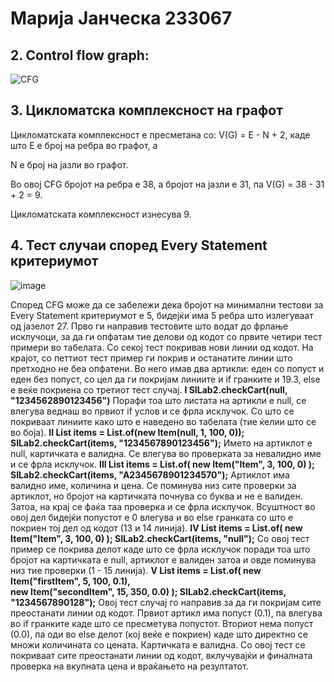 # **Марија Јанческа 233067**

## 2. Control flow graph:

![CFG](https://github.com/user-attachments/assets/b212f4ce-5773-411f-b7b3-c748693c22db)


## 3. Цикломатска комплексност на графот
   
   Цикломатската комплексност е пресметана со: V(G) = E - N + 2, каде што Е е број на ребра во графот, а
   
   N е број на јазли во графот.
   
   Во овој CFG бројот на ребра е 38, а бројот на јазли е 31, па  V(G) = 38 - 31 + 2 = 9.
   
   Цикломатската комплексност изнесува 9.

## 4. Тест случаи според Every Statement критериумот
      
![image](https://github.com/user-attachments/assets/613e0250-1533-48c1-9bbd-d4271ab5f3c1)

Според CFG може да се забележи дека бројот на минимални тестови за Every Statement критериумот е 5, бидејќи има 5 ребра што излегуваат од јазелот 27.
Прво ги направив тестовите што водат до фрлање исклучоци, за да ги опфатам тие делови од кодот со првите четири тест примери во табелата. Со секој тест покривав нови линии од кодот. На крајот, со петтиот тест пример ги покрив и останатите линии што претходно не беа опфатени. Во него имав два артикли: еден со попуст и еден без попуст, со цел да ги покријам линиите и if гранките и 19.3, else е веќе покриена со третиот тест случај.
**I SILab2.checkCart(null, "1234562890123456")**
   Порафи тоа што листата на артикли е null, се влегува веднаш во првиот if услов и се фрла 
   исклучок. Со што се покриваат линиите како што е наведено во табелата (тие ќелии што се во 
   боја).
**II List<Item> items = List.of(new Item(null, 1, 100, 0));
     SILab2.checkCart(items, "1234567890123456");** 
     Името на артиклот е null, картичката е валидна. Се влегува во проверката за невалидно име и 
     се фрла исклучок. 
 **III List<Item> items = List.of(
       new Item("Item", 3, 100, 0)
       );
       SILab2.checkCart(items, "A2345678901234570");** 
      Артиклот има валидно име, количина и цена. Се поминува низ сите проверки за артиклот, но 
      бројот на картичката почнува со буква и не е валиден. Затоа, на крај се фаќа таа проверка и 
      се фрла исклучок. Всуштност во овој дел бидејќи попустот е 0 влегува и во else гранката со 
      што е покриен тој дел од кодот (13 и 14 линија).
 **IV List<Item> items = List.of(
      new Item("Item", 3, 100, 0)
      );
      SILab2.checkCart(items, "null");**
     Со овој тест пример се покрива делот каде што се фрла исклучок поради тоа што бројот на 
     картичката е null, артиклот е валиден затоа и овде поминува низ тие проверки (1 - 15 
     линија).
 **V List<Item> items = List.of(
     new Item("firstItem", 5, 100, 0.1),   
     new Item("secondItem", 15, 350, 0.0) 
     );
     SILab2.checkCart(items, "1234567890128");**
     Овој тест случај го направив за да ги покријам сите преостанати линии од кодот. Првиот 
     артикл има попуст (0.1), па влегува во if гранките каде што се пресметува попустот. Вториот 
     нема попуст (0.0), па оди во else делот (кој веќе е покриен) каде што директно се множи 
     количината со цената. 
     Картичката е валидна. Со овој тест се покриваат сите преостанати линии од кодот, 
     вклучувајќи и финалната проверка на вкупната цена и враќањето на резултатот.

